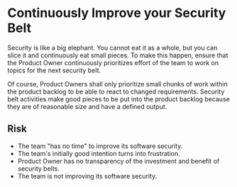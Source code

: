 # Continuously Improve your Security Belt

Security is like a big elephant. You cannot eat it as a whole, but you can slice it and continuously eat small pieces. To make this happen, ensure that the Product Owner continuously prioritizes effort of the team to work on topics for the next security belt.

Of course, Product Owners shall only prioritize small chunks of work within the product backlog to be able to react to changed requirements. Security belt activities make good pieces to be put into the product backlog because they are of reasonable size and have a defined output.

## Risk

- The team "has no time" to improve its software security.
- The team's initially good intention turns into frustration.
- Product Owner has no transparency of the investment and benefit of security belts.
- The team is not improving its software security.
